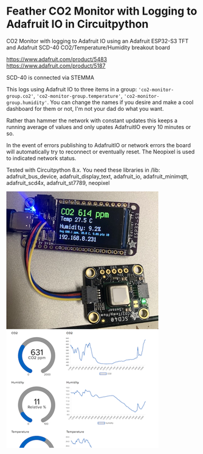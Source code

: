 # Feather CO2 Monitor with Logging to Adafruit IO in Circuitpython 


 CO2 Monitor with logging to Adafruit IO using an Adafruit ESP32-S3 TFT 
 and Adafruit SCD-40 CO2/Temperature/Humidity breakout board

 https://www.adafruit.com/product/5483
 https://www.adafruit.com/product/5187

 SCD-40 is connected via STEMMA

 This logs using Adafruit IO to three items in a group:
 `'co2-monitor-group.co2'`, `'co2-monitor-group.temperature'`, `'co2-monitor-group.humidity'`.  You can change the names if you desire and make a cool dashboard for them or not, I'm not your dad do what you want. 
 
 Rather than hammer the network with constant updates this keeps a running average of values
 and only upates AdafruitIO every 10 minutes or so.  

 In the event of errors publishing to AdafruitIO or network errors the board will automatically
 try to reconnect or eventually reset.  The Neopixel is used to indicated network status.  
 
 Tested with Circuitpython 8.x.  You need these libraries in /lib:
 adafruit_bus_device, adafruit_display_text, adafruit_io, adafruit_minimqtt, adafruit_scd4x, adafruit_st7789, neopixel 
 
![](readme-images/co2.jpg)
![](readme-images/dashboard.png)
